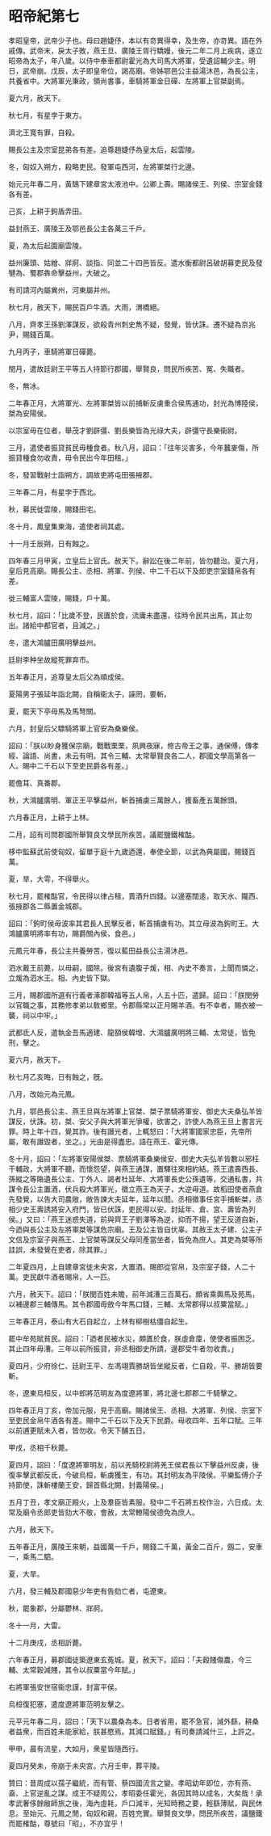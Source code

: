 # 昭帝紀第七

孝昭皇帝，武帝少子也。母曰趙婕伃，本以有竒異得幸，及生帝，亦竒異。語在外戚傳。武帝末，戾太子敗，燕王旦、廣陵王胥行驕嫚，後元二年二月上疾病，遂立昭帝為太子，年八歲。以侍中奉車都尉霍光為大司馬大將軍，受遺詔輔少主。明日，武帝崩。戊辰，太子即皇帝位，謁高廟。帝姊鄂邑公主益湯沐邑，為長公主，共養省中。大將軍光秉政，領尚書事，車騎將軍金日磾、左將軍上官桀副焉。

夏六月，赦天下。

秋七月，有星孛于東方。

濟北王寬有罪，自殺。

賜長公主及宗室昆弟各有差。追尊趙婕伃為皇太后，起雲陵。

冬，匈奴入朔方，殺略吏民。發軍屯西河，左將軍桀行北邊。

始元元年春二月，黃鵠下建章宮太液池中。公卿上壽。賜諸侯王、列侯、宗室金錢各有差。

己亥，上耕于鉤盾弄田。

益封燕王、廣陵王及鄂邑長公主各萬三千戶。

夏，為太后起園廟雲陵。

益州廉頭、姑繒、牂牁、談指、同並二十四邑皆反。遣水衡都尉呂破胡募吏民及發犍為、蜀郡犇命擊益州，大破之。

有司請河內屬兾州，河東屬并州。

秋七月，赦天下，賜民百戶牛酒。大雨，渭橋絕。

八月，齊孝王孫劉澤謀反，欲殺青州刺史雋不疑，發覺，皆伏誅。遷不疑為京兆尹，賜錢百萬。

九月丙子，車騎將軍日磾薨。

閏月，遣故廷尉王平等五人持節行郡國，舉賢良，問民所疾苦、冤、失職者。

冬，無冰。

二年春正月，大將軍光、左將軍桀皆以前捕斬反虜重合侯馬通功，封光為博陸侯，桀為安陽侯。

以宗室毋在位者，舉茂才劉辟彊、劉長樂皆為光祿大夫，辟彊守長樂衞尉。

三月，遣使者振貸貧民毋種食者。秋八月，詔曰：「往年災害多，今年蠶麥傷，所振貸種食勿收責，毋令民出今年田租。」

冬，發習戰射士詣朔方，調故吏將屯田張掖郡。

三年春二月，有星孛于西北。

秋，募民徙雲陵，賜錢田宅。

冬十月，鳳皇集東海，遣使者祠其處。

十一月壬辰朔，日有蝕之。

四年春三月甲寅，立皇后上官氏。赦天下。辭訟在後二年前，皆勿聽治。夏六月，皇后見高廟。賜長公主、丞相、將軍、列侯、中二千石以下及郎吏宗室錢帛各有差。

徙三輔富人雲陵，賜錢，戶十萬。

秋七月，詔曰：「比歲不登，民匱於食，流庸未盡還，往時令民共出馬，其止勿出。諸給中都官者，且減之。」

冬，遣大鴻臚田廣明擊益州。

廷尉李种坐故縱死罪弃市。

五年春正月，追尊皇太后父為順成侯。

夏陽男子張延年詣北闕，自稱衞太子，誣罔，要斬。

夏，罷天下亭母馬及馬弩關。

六月，封皇后父驃騎將軍上官安為桑樂侯。

詔曰：「朕以眇身獲保宗廟，戰戰栗栗，夙興夜寐，修古帝王之事，通保傅，傳孝經、論語、尚書，未云有明。其令三輔、太常舉賢良各二人，郡國文學高第各一人。賜中二千石以下至吏民爵各有差。」

罷儋耳、真番郡。

秋，大鴻臚廣明、軍正王平擊益州，斬首捕虜三萬餘人，獲畜產五萬餘頭。

六月春正月，上耕于上林。

二月，詔有司問郡國所舉賢良文學民所疾苦。議罷鹽鐵榷酤。

栘中監蘇武前使匈奴，留單于庭十九歲迺還，奉使全節，以武為典屬國，賜錢百萬。

夏，旱，大雩，不得舉火。

秋七月，罷榷酤官，令民得以律占租，賣酒升四錢。以邊塞闊逺，取天水、隴西、張掖郡各二縣置金城郡。

詔曰：「鉤町侯毋波率其君長人民擊反者，斬首捕虜有功。其立毋波為鉤町王。大鴻臚廣明將率有功，賜爵關內侯，食邑。」

元鳳元年春，長公主共養勞苦，復以藍田益長公主湯沐邑。

泗水戴王前薨，以毋嗣，國除。後宮有遺腹子煖，相、內史不奏言，上聞而憐之，立煖為泗水王。相、內史皆下獄。

三月，賜郡國所選有行義者涿郡韓福等五人帛，人五十匹，遣歸。詔曰：「朕閔勞以官職之事，其務修孝弟以敎鄉里。令郡縣常以正月賜羊酒。有不幸者，賜衣被一襲，祠以中牢。」

武都氐人反，遣執金吾馬適建、龍頟侯韓增、大鴻臚廣明將三輔、太常徒，皆免刑，擊之。

夏六月，赦天下。

秋七月乙亥晦，日有蝕之，旣。

八月，改始元為元鳳。

九月，鄂邑長公主、燕王旦與左將軍上官桀、桀子票騎將軍安、御史大夫桑弘羊皆謀反，伏誅。初，桀、安父子與大將軍光爭權，欲害之，詐使人為燕王旦上書言光罪。時上年十四，覺其詐。後有譖光者，上輒怒曰：「大將軍國家忠臣，先帝所屬，敢有譖毀者，坐之。」光由是得盡忠。語在燕王、霍光傳。

冬十月，詔曰：「左將軍安陽侯桀、票騎將軍桑樂侯安、御史大夫弘羊皆數以邪枉干輔政，大將軍不聽，而懷怨望，與燕王通謀，置驛往來相約結。燕王遣壽西長、孫縱之等賂遺長公主、丁外人、謁者杜延年、大將軍長史公孫遺等，交通私書，共謀令長公主置酒，伏兵殺大將軍光，徵立燕王為天子，大逆毋道。故稻田使者燕倉先發覺，以告大司農敞，敞告諫大夫延年，延年以聞。丞相徵事任宮手捕斬桀，丞相少史王壽誘將安入府門，皆已伏誅，吏民得以安。封延年、倉、宮、壽皆為列侯。」又曰：「燕王迷惑失道，前與齊王子劉澤等為逆，抑而不揚，望王反道自新，今迺與長公主及左將軍桀等謀危宗廟。王及公主皆自伏辜。其赦王太子建、公主子文信及宗室子與燕王、上官桀等謀反父母同產當坐者，皆免為庶人。其吏為桀等所詿誤，未發覺在吏者，除其罪。」

二年夏四月，上自建章宮徙未央宮，大置酒。賜郎從官帛，及宗室子錢，人二十萬。吏民獻牛酒者賜帛，人一匹。

六月，赦天下。詔曰：「朕閔百姓未贍，前年減漕三百萬石。頗省乘輿馬及苑馬，以補邊郡三輔傳馬。其令郡國毋斂今年馬口錢，三輔、太常郡得以叔粟當賦。」

三年春正月，泰山有大石自起立，上林有柳樹枯僵自起生。

罷中牟苑賦貧民。詔曰：「迺者民被水災，頗匱於食，朕虛倉廩，使使者振困乏。其止四年毋漕。三年以前所振貸，非丞相御史所請，邊郡受牛者勿收責。」

夏四月，少府徐仁、廷尉王平、左馮翊賈勝胡皆坐縱反者，仁自殺，平、勝胡皆要斬。

冬，遼東烏桓反，以中郎將范明友為度遼將軍，將北邊七郡郡二千騎擊之。

四年春正月丁亥，帝加元服，見于高廟。賜諸侯王、丞相、大將軍、列侯、宗室下至吏民金帛牛酒各有差。賜中二千石以下及天下民爵。毋收四年、五年口賦。三年以前逋更賦未入者，皆勿收。令天下酺五日。

甲戌，丞相千秋薨。

夏四月，詔曰：「度遼將軍明友，前以羌騎校尉將羌王侯君長以下擊益州反虜，後復率擊武都反氐，今破烏桓，斬虜獲生，有功。其封明友為平陵侯。平樂監傅介子持節使，誅斬樓蘭王安，歸首縣北闕，封義陽侯。」

五月丁丑，孝文廟正殿火，上及羣臣皆素服。發中二千石將五校作治，六日成。太常及廟令丞郎吏皆劾大不敬，會赦，太常轑陽侯德免為庶人。

六月，赦天下。

五年春正月，廣陵王來朝，益國萬一千戶，賜錢二千萬，黃金二百斤，劔二，安車一，乘馬二駟。

夏，大旱。

六月，發三輔及郡國惡少年吏有告劾亡者，屯遼東。

秋，罷象郡，分屬鬱林、牂牁。

冬十一月，大雷。

十二月庚戌，丞相訢薨。

六年春正月，募郡國徒築遼東玄菟城。夏，赦天下。詔曰：「夫穀賤傷農，今三輔、太常穀減賤，其令以叔粟當今年賦。」

右將軍張安世宿衞忠謹，封富平侯。

烏桓復犯塞，遣度遼將軍范明友擊之。

元平元年春二月，詔曰：「天下以農桑為本。日者省用，罷不急官，減外繇，耕桑者益衆，而百姓未能家給，朕甚愍焉。其減口賦錢。」有司奏請減什三，上許之。

甲申，晨有流星，大如月，衆星皆隨西行。

夏四月癸未，帝崩于未央宮。六月壬申，葬平陵。

贊曰：昔周成以孺子繼統，而有管、蔡四國流言之變。孝昭幼年即位，亦有燕、盍、上官逆亂之謀。成王不疑周公，孝昭委任霍光，各因其時以成名，大矣哉！承孝武奢侈餘敝師旅之後，海內虛耗，戶口減半，光知時務之要，輕繇薄賦，與民休息。至始元、元鳳之閒，匈奴和親，百姓充實。舉賢良文學，問民所疾苦，議鹽鐵而罷榷酤，尊號曰「昭」，不亦宜乎！